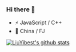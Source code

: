 ### Hi there 👋

<!--
**LiuYiBest/LiuYiBest** is a ✨ _special_ ✨ repository because its `README.md` (this file) appears on your GitHub profile.

Here are some ideas to get you started:
- 💬 [Blogger](http://www.lydbest.ltd/)
- 📫 How to reach me: ...
- 😄 Pronouns: ...
- 🌱 I’m currently learning ...
-  Ask me about ...
-->
- ⚡ JavaScript / C++
- 👯 China / FJ

[![LiuYibest's github stats](https://github-readme-stats.vercel.app/api?username=LiuYiBest&theme=highcontrast)](https://github.com/anuraghazra/github-readme-stats)
